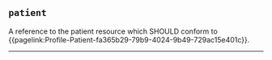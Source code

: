 ## `patient`

A reference to the patient resource which SHOULD conform to {{pagelink:Profile-Patient-fa365b29-79b9-4024-9b49-729ac15e401c}}.

---
